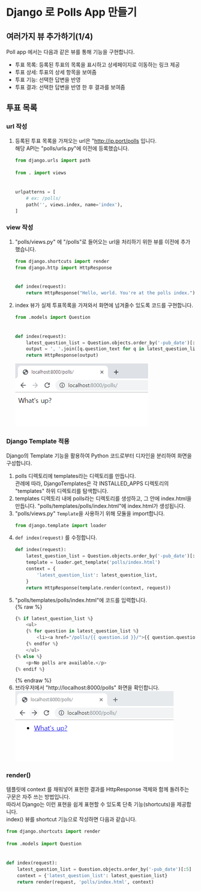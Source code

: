 # Django 로 Polls App 만들기

## 여러가지 뷰 추가하기(1/4)
Poll app 에서는 다음과 같은 뷰를 통해 기능을 구현합니다.  
- 투표 목록: 등록된 투표의 목록을 표시하고 상세페이지로 이동하는 링크 제공
- 투표 상세: 투표의 상세 항목을 보여줌
- 투표 기능: 선택한 답변을 반영
- 투표 결과: 선택한 답변을 반영 한 후 결과를 보여줌

## 투표 목록
### url 작성
1. 등록된 투표 목록을 가져오는 url은 "http://ip.port/polls 입니다.  
해당 API는 "polls/urls.py"에 이전에 등록했습니다.
    ```python
    from django.urls import path

    from . import views
    

    urlpatterns = [
        # ex: /polls/
        path('', views.index, name='index'),
    ]
    ```
### view 작성
1. "polls/views.py" 에 "/polls"로 들어오는  url을 처리하기 위한 뷰를 이전에 추가 했습니다.
    ```python
    from django.shortcuts import render
    from django.http import HttpResponse


    def index(request):
        return HttpResponse("Hello, world. You're at the polls index.")
    ```  
1. index 뷰가 실제 투표목록을 가져와서 화면에 넘겨줄수 있도록 코드를 구현합니다.
    ```python
    from .models import Question

    
    def index(request):
        latest_question_list = Question.objects.order_by('-pub_date')[:5]
        output = ', '.join([q.question_text for q in latest_question_list])
        return HttpResponse(output)
    ```  
    ![투표목록](image/list01.png)

### Django Template 적용
Django의 Template 기능을 활용하여 Python 코드로부터 디자인을 분리하여 화면을 구성합니다.  
1. polls 디렉토리에 templates라는 디렉토리를 만듭니다.  
관례에 따라, DjangoTemplates은 각 INSTALLED_APPS 디렉토리의 "templates" 하위 디렉토리를 탐색합니다.
1.  templates 디렉토리 내에 polls라는 디렉토리를 생성하고, 그 안에 index.html을 만듭니다. 
"polls/templates/polls/index.html"에 index.html가 생성됩니다. 
1. "polls/views.py" ```Template```을 사용하기 위해 모듈을 import합니다.
    ```python
    from django.template import loader
    ```  
1. ```def index(request)``` 를 수정합니다.
    ```python
    def index(request):
        latest_question_list = Question.objects.order_by('-pub_date')[:5]
        template = loader.get_template('polls/index.html')
        context = {
            'latest_question_list': latest_question_list,
        }
        return HttpResponse(template.render(context, request))
    ```  
1. "polls/templates/polls/index.html"에 코드를 입력합니다.  
    {% raw %}
    ```python
    {% if latest_question_list %}
        <ul>
        {% for question in latest_question_list %}
            <li><a href="/polls/{{ question.id }}/">{{ question.question_text }}</a></li>
        {% endfor %}
        </ul>
    {% else %}
        <p>No polls are available.</p>
    {% endif %}
    ```  
    {% endraw %}  
1. 브라우저에서 "http://localhost:8000/polls" 화면을 확인합니다.  
    ![투표목록](image/list02.png)  

### render()
템플릿에 context 를 채워넣어 표현한 결과를 HttpResponse 객체와 함께 돌려주는 구문은 자주 쓰는 방법입니다.  
따라서 Django는 이런 표현을 쉽게 표현할 수 있도록 단축 기능(shortcuts)을 제공합니다.  
index() 뷰를 shortcut 기능으로 작성하면 다음과 같습니다.  
```python
from django.shortcuts import render

from .models import Question


def index(request):
    latest_question_list = Question.objects.order_by('-pub_date')[:5]
    context = {'latest_question_list': latest_question_list}
    return render(request, 'polls/index.html', context)
```
